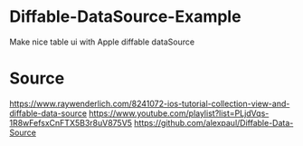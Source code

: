 # Diffable-DataSource-Example
Make nice table ui with Apple diffable dataSource


# Source
https://www.raywenderlich.com/8241072-ios-tutorial-collection-view-and-diffable-data-source
https://www.youtube.com/playlist?list=PLjdVqs-1R8wFefsxCnFTX5B3r8uV875V5
https://github.com/alexpaul/Diffable-Data-Source

